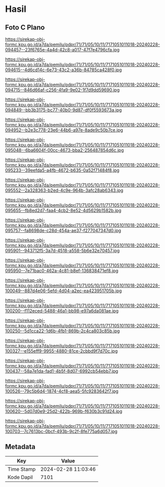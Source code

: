 # Hasil

## Foto C Plano

https://sirekap-obj-formc.kpu.go.id/a7da/pemilu/pdpr/71/71/05/10/11/7171051011018-20240228-094457--23f6765e-4a4d-42c8-a017-47f7e4796cfa.jpg

https://sirekap-obj-formc.kpu.go.id/a7da/pemilu/pdpr/71/71/05/10/11/7171051011018-20240228-094615--4d6cd14c-6e73-43c2-a36b-84785ca428f0.jpg

https://sirekap-obj-formc.kpu.go.id/a7da/pemilu/pdpr/71/71/05/10/11/7171051011018-20240228-094715--846d66af-c256-4fa9-9e02-1f7d9dd59690.jpg

https://sirekap-obj-formc.kpu.go.id/a7da/pemilu/pdpr/71/71/05/10/11/7171051011018-20240228-094849--bb3b3175-bc77-40b0-9d87-df0f5593673a.jpg

https://sirekap-obj-formc.kpu.go.id/a7da/pemilu/pdpr/71/71/05/10/11/7171051011018-20240228-094952--b2e3c778-23e6-44b6-a97e-8ade9c50b7ce.jpg

https://sirekap-obj-formc.kpu.go.id/a7da/pemilu/pdpr/71/71/05/10/11/7171051011018-20240228-095048--6ba6604f-00cc-4673-bba2-256487854d6c.jpg

https://sirekap-obj-formc.kpu.go.id/a7da/pemilu/pdpr/71/71/05/10/11/7171051011018-20240228-095233--39eefda5-a4fb-4672-b635-0a52f71484f8.jpg

https://sirekap-obj-formc.kpu.go.id/a7da/pemilu/pdpr/71/71/05/10/11/7171051011018-20240228-095552--2a328363-b2ed-4c9e-964b-3afc28ab6343.jpg

https://sirekap-obj-formc.kpu.go.id/a7da/pemilu/pdpr/71/71/05/10/11/7171051011018-20240228-095655--fb8ed2d7-faa4-4cb2-8e52-4d5629b1582b.jpg

https://sirekap-obj-formc.kpu.go.id/a7da/pemilu/pdpr/71/71/05/10/11/7171051011018-20240228-095757--fa8698de-c28d-454a-ae37-f277047347d0.jpg

https://sirekap-obj-formc.kpu.go.id/a7da/pemilu/pdpr/71/71/05/10/11/7171051011018-20240228-095901--943712f5-3a7d-4518-a558-5b6e32e70457.jpg

https://sirekap-obj-formc.kpu.go.id/a7da/pemilu/pdpr/71/71/05/10/11/7171051011018-20240228-095950--7e71bac0-462a-4c81-b8ef-136838471ef8.jpg

https://sirekap-obj-formc.kpu.go.id/a7da/pemilu/pdpr/71/71/05/10/11/7171051011018-20240228-100049--887d4e06-5efd-4d04-a2ec-ea423951705b.jpg

https://sirekap-obj-formc.kpu.go.id/a7da/pemilu/pdpr/71/71/05/10/11/7171051011018-20240228-100200--f112eced-5488-46a1-bb98-e97a6da081ae.jpg

https://sirekap-obj-formc.kpu.go.id/a7da/pemilu/pdpr/71/71/05/10/11/7171051011018-20240228-100250--5d1cca22-1d6b-4fb1-869b-2c4ca803c85b.jpg

https://sirekap-obj-formc.kpu.go.id/a7da/pemilu/pdpr/71/71/05/10/11/7171051011018-20240228-100327--e155eff9-9955-4880-81ce-2cbbd9f7d70c.jpg

https://sirekap-obj-formc.kpu.go.id/a7da/pemilu/pdpr/71/71/05/10/11/7171051011018-20240228-100437--58a7e1da-fad1-4b5f-8d07-6992cb54ebb7.jpg

https://sirekap-obj-formc.kpu.go.id/a7da/pemilu/pdpr/71/71/05/10/11/7171051011018-20240228-100526--79c5b6d4-1874-4cf8-aea5-5fc9283642f7.jpg

https://sirekap-obj-formc.kpu.go.id/a7da/pemilu/pdpr/71/71/05/10/11/7171051011018-20240228-100620--5d07d0e9-25d2-422b-969b-f630b3c91d24.jpg

https://sirekap-obj-formc.kpu.go.id/a7da/pemilu/pdpr/71/71/05/10/11/7171051011018-20240228-100703--7c7613bc-0bcf-493b-9c2f-8fe775a6d057.jpg


## Metadata

| Key        | Value               |
| ---------- | ------------------- |
| Time Stamp | 2024-02-28 11:03:46 |
| Kode Dapil | 7101                |



